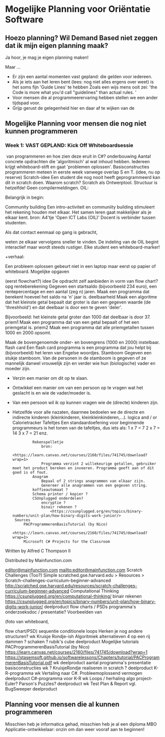 # Mogelijke Planning voor Oriëntatie Software

## Hoezo planning? Wil Demand Based niet zeggen dat ik mijn eigen planning maak?
Ja hoor, je mag je eigen planning maken!

Maar ...
- Er zijn een aantal momenten vast gepland: die gelden voor iedereen.
- Als je iets aan het leren bent (lees: nog niet alles ergens over weet) is het soms fijn 'Guide Lines' te hebben
Zoals een wijs mens ooit zei: 'the Code is more what you'd call "guidelines" than actual rules. '
- Voor mensen die al programmeerervaring hebben stellen we een ander tijdspad voor.
- Grijp gerust de gelegenheid hier en daar af te wijken van de

## Mogelijke Planning voor mensen die nog niet kunnen programmeren

### Week 1: VAST GEPLAND: Kick Off Whiteboardsessie

  van programmeren en hoe zien deze eruit in C#?
        onderbouwing
            Aantal concrete opdrachten die 'algoritmisch' al wat inhoud hebben.
            Iedereen krijgt whiteboard-stift en gaat 'problemen oplossen'.
            Basisconstructies programmeren meteen in eerste week vanwege overlap S en T.
            (idee, nu op reserve)
                Scratch-idee
                    Een student die nog nooit heeft geprogrammeerd kan dit in scratch doen.
                    Waarom scratch?
                        Scratch als Ontwerptool.
                        Structuur is hetzelfde!
                        Geen compilermeldingen.
            OIL:

 Belangrijk in begin:

 Community building
                Een intro-activiteit en communiity building stimuleert het rekening houden met elkaar.
Het samen leren gaat makkelijker als je elkaar kent.
                bron: A4'tje 'Open ICT Labs (OIL)'
                    Docent is verbinder tussen studenten. 

 Als dat contact eenmaal op gang is gebracht,

 weten ze elkaar vervolgens sneller te vinden.
                    De indeling van de OIL begint interactief maar wordt steeds rustiger.
            Elke student een whiteboard-marker!

 +verhaal:

 Een probleem oplossen gebeurt niet in een laptop maar eerst op papier of whiteboard.
        Mogelijke opgaven

 (eerst flowchart?)
            idee
                De opdracht zelf aanbieden in vorm van flow chart? 
            opg
                renteberekening
                    Gegeven een startsaldo (bijvoorbeeld 234 euro), een rentepercentage en een aantal (zeg n) jaren. Maak een programma dat berekent hoeveel het saldo na 'n' jaar is.
                deelbaarheid
                    Maak een algoritme dat het kleinste getal bepaalt dat groter is dan een gegeven waarde (de 'threshhold') en dat deelbaar is door een te geven 'deler'.

 Bijvoorbeeld: het kleinste getal groter dan 1000 dat deelbaar is door 37.
                priem1
                    Maak een programma dat van een getal bepaalt of het een priemgetal is.
                priem2
                    Maak een programma dat alle priemgetallen tussen 1000 en 2000 opsomt. 

 Maak de bovengenoemde onder- en bovengrens (1000 en 2000) instelbaar.
                flash card
                    Een flash card programma is een programma dat jou helpt bij
(bijvoorbeeld) het leren van Engelse woordjes.
                Stamboom
                    Gegeven een stukje stamboom. Van de personen in de stamboom is gegeven of ze mannelijk danwel vrouwelijk zijn en verder wie hun (biologische) vader en moeder zijn.

 - Verzin een manier om dit op te slaan.

 - Ontwikkel een manier om van een persoon op te vragen wat het geslacht is en wie de vader/moeder is.

 - Van een persoon wil ik op kunnen vragen wie de (directe) kinderen zijn.

 - Hetzelfde voor alle nazaten, daarmee bedoelen we de directe en indirecte kinderen (kleinkinderen, kleinkleinkinderen,...).
                logica
                    and / or
                Calorietracker
                Tafeltjes
                    Een standaardoefening voor beginnende programmeurs is het tonen van de tafeltjes, dus iets als:
1 x 7 = 7
2 x 7 = 14
3 x 7 = 21
enz.

                Rekenspelletje
                    bron:
                        <https://learn.canvas.net/courses/2160/files/741745/download?wrap=1>
                    Programma verzint 2 willekeurige getallen, gebruiker moet het product bereken en invoeren. Programma geeft aan of dit goed is of fout.
                Anagram
                    Bepaal of 2 strings anagrammen van elkaar zijn.
                    Genereer alle anagrammen van een gegeven string.
                koffieautomaat ?
                Schema printer / kopier ?
                CSUnplugged onderdelen?
                    encryptie ?
                    binair rekenen ?
                        <https://csunplugged.org/en/topics/binary-numbers/unit-plan/how-binary-digits-work-junior/>
        Sources
            PACProgrammerenBasisTutorial (by Nico)
                <https://learn.canvas.net/courses/2160/files/741745/download?wrap=1>
            Microsoft C# Projects for the Classroom

 Written by Alfred C Thompson II

 Distributed by Mainfunction.com

 editor@mainfunction.com <mailto:editor@mainfunction.com>
            Scratch Challenges
                (Too?) Simple
                    scratched.gse.harvard.edu > Resources > Scratch-challenges-curriculum-beginner-advanced <http://scratched.gse.harvard.edu/resources/scratch-challenges-curriculum-beginner-advanced>
            Computational Thinking
                <https://csunplugged.org/en/computational-thinking/>
            binair rekenen
                <https://csunplugged.org/en/topics/binary-numbers/unit-plan/how-binary-digits-work-junior/>
    deelproduct
        flow charts / PSDs
            programma's
        onderzoeksdoc / presentatie?
            Voorbeelden van

 (foto van whiteboard,

 flow chart/PSD)
                sequentie
                conditionele
                loops
                Herken je nog andere structuren?
wk
    Kruisje Rondje-ish
        Algoritmiek
        alternatieven
            4 op een rij
            dammen ?
            schaken ?
            rubik's cube
    deelproduct
    Mogelijke tutorials
        PACProgrammerenBasisTutorial (by Nico)
            <https://learn.canvas.net/courses/2160/files/741745/download?wrap=1>
            <https://stasemsoft.github.io/softwarelessons/Chapters/tutorial/PACProgrammerenBasisTutorial.pdf>
wk
    deelproduct
        aantal programma's
        presentatie basisconstructies
wk
    ? KruisjeRondje realiseren in scratch ?
    deelproduct
        K-R-programma
wk
    Vertaling naar C#.
    Probleemoplossend vermogen
    deelproduct
        C#-programma voor K-R
wk
    Loops / herhaling
        algo
            project-Euler?
        Parson's Puzzles?
    deelproduct
wk
    Test Plan & Report
        vgl. BugSweeper
    deelproduct


##  Planning voor mensen die al kunnen programmeren
Misschien heb je informatica gehad, misschien heb je al een diploma MBO Applicatie-ontwikkelaar:
onzin om dan weer vooraf aan te beginnen!
